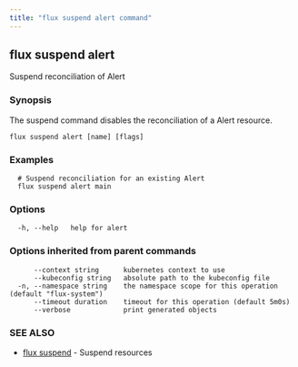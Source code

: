 ```yaml
---
title: "flux suspend alert command"
---
```

## flux suspend alert

Suspend reconciliation of Alert

### Synopsis

The suspend command disables the reconciliation of a Alert resource.

```
flux suspend alert [name] [flags]
```

### Examples

```
  # Suspend reconciliation for an existing Alert
  flux suspend alert main

```

### Options

```
  -h, --help   help for alert
```

### Options inherited from parent commands

```
      --context string      kubernetes context to use
      --kubeconfig string   absolute path to the kubeconfig file
  -n, --namespace string    the namespace scope for this operation (default "flux-system")
      --timeout duration    timeout for this operation (default 5m0s)
      --verbose             print generated objects
```

### SEE ALSO

* [flux suspend](/cmd/flux_suspend/)	 - Suspend resources

